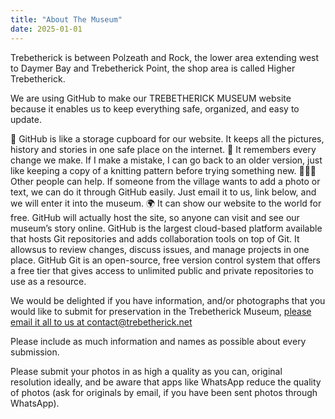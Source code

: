 ```yaml
---
title: "About The Museum"
date: 2025-01-01
---
```


Trebetherick is between Polzeath and Rock, the lower area extending west to Daymer Bay and Trebetherick Point, the shop area is called Higher Trebetherick.

We are using GitHub to make our TREBETHERICK MUSEUM website because it enables us to keep everything safe, organized, and easy to update.

🧺 GitHub is ​like a storage cupboard for our website. It keeps all the pictures, history and stories in one safe place on the internet.
🧶 It remembers every change we make. If I make a mistake, I can go back to an older version, just like keeping a copy of a knitting pattern before trying something new.
🧑‍🤝‍🧑 Other people can help. If someone from the village wants to add a photo or text, we can do it through GitHub easily.​ Just email it to us, link below, and we will enter it into the museum.
🌍 It can show our website to the world for free. GitHub will actually host the site, so anyone can visit and see our museum’s story online.
GitHub is the largest cloud-based platform available that hosts Git repositories and adds collaboration tools on top of Git. It allows ​us to review changes, discuss issues, and manage projects in one place. GitHub ​Git is an open-source, free version control system that offers a free tier that gives access ​to unlimited public and private repositories t​o use as ​a resource​.


We would be delighted if you have information, and/or photographs that you would like to submit for preservation in the Trebetherick Museum, [please email it all to us at contact@trebetherick.net](mailto:contact@trebetherick.net)

Please include as much information and names as possible about every submission. 

Please submit your photos in as high a quality as you can, original resolution ideally, and be aware that apps like WhatsApp reduce the quality of photos (ask for originals by email, if you have been sent photos through WhatsApp).



